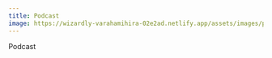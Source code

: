 ```yaml
---
title: Podcast
image: https://wizardly-varahamihira-02e2ad.netlify.app/assets/images/posts/web_mp-16.png
---
```

Podcast